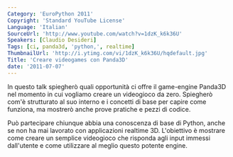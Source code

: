 ```yaml
---
Category: 'EuroPython 2011'
Copyright: 'Standard YouTube License'
Language: 'Italian'
SourceUrl: 'http://www.youtube.com/watch?v=1dzK_k6k36U'
Speakers: [Claudio Desideri]
Tags: [ci, panda3d, 'python,', realtime]
ThumbnailUrl: 'http://i.ytimg.com/vi/1dzK_k6k36U/hqdefault.jpg'
Title: 'Creare videogames con Panda3D'
date: '2011-07-07'
---
```

In questo talk spiegherò quali opportunità ci offre il game-engine Panda3D nel
momento in cui vogliamo creare un videogioco da zero. Spiegherò com'è
strutturato al suo interno e i concetti di base per capire come funziona, ma
mostrerò anche prove pratiche e pezzi di codice.

Può partecipare chiunque abbia una conoscenza di base di Python, anche se non
ha mai lavorato con applicazioni realtime 3D. L'obiettivo è mostrare come
creare un semplice videogioco che risponda agli input immessi dall'utente e
come utilizzare al meglio questo potente engine.

